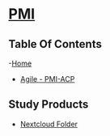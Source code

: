 # [PMI](https://www.pmi.org/)

## Table Of Contents
-[Home]()
- [Agile - PMI-ACP](https://wiki.commsnet.org/en/Certifications/PMI/pmi_acp)


## Study Products
- [Nextcloud Folder](https://nextcloud.commsnet.org/index.php/s/pZfKTXg8AtNGr6F)